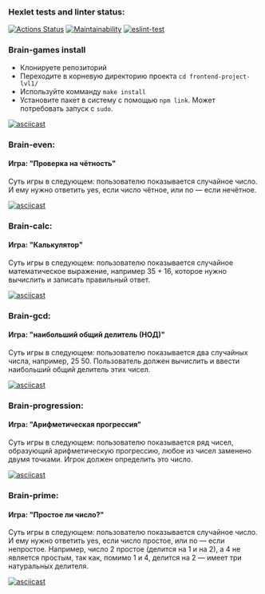 ### Hexlet tests and linter status:
[![Actions Status](https://github.com/bogdan-ho/frontend-project-lvl1/workflows/hexlet-check/badge.svg)](https://github.com/bogdan-ho/frontend-project-lvl1/actions)
[![Maintainability](https://api.codeclimate.com/v1/badges/d0dd51ba5b779f54468b/maintainability)](https://codeclimate.com/github/bogdan-ho/frontend-project-lvl1/maintainability)
[![eslint-test](https://github.com/bogdan-ho/frontend-project-lvl1/actions/workflows/linter-test.yml/badge.svg)](https://github.com/bogdan-ho/frontend-project-lvl1/actions/workflows/linter-test.yml)

### Brain-games install
- Клонируете репозиторий
- Переходите в корневую директорию проекта `cd frontend-project-lvl1/`
- Используйте комманду `make install`
- Установите пакет в систему с помощью `npm link`. Может потребовать запуск с `sudo`.

[![asciicast](https://asciinema.org/a/gtmTGGvlqOkEpfrVx5Iuv87o6.svg)](https://asciinema.org/a/gtmTGGvlqOkEpfrVx5Iuv87o6)

### Brain-even:
#### Игра: "Проверка на чётность"
Суть игры в следующем: пользователю показывается случайное число. И ему нужно ответить yes, если число чётное, или no — если нечётное.

[![asciicast](https://asciinema.org/a/4BqGTShtW6JUM2y3VM5lxkFjg.svg)](https://asciinema.org/a/4BqGTShtW6JUM2y3VM5lxkFjg)

### Brain-calc:
#### Игра: "Калькулятор"
Суть игры в следующем: пользователю показывается случайное математическое выражение, например 35 + 16, которое нужно вычислить и записать правильный ответ.

[![asciicast](https://asciinema.org/a/AjBT2BAG1sBOiQUOKRas5TYPb.svg)](https://asciinema.org/a/AjBT2BAG1sBOiQUOKRas5TYPb)

### Brain-gcd:
#### Игра: "наибольший общий делитель (НОД)"
Суть игры в следующем: пользователю показывается два случайных числа, например, 25 50. Пользователь должен вычислить и ввести наибольший общий делитель этих чисел.

[![asciicast](https://asciinema.org/a/JMbVmzIX7R5qhRwE0F3YFAb1M.svg)](https://asciinema.org/a/JMbVmzIX7R5qhRwE0F3YFAb1M)

### Brain-progression:
#### Игра: "Арифметическая прогрессия"
Суть игры в следующем: пользователю показывается ряд чисел, образующий арифметическую прогрессию, любое из чисел заменено двумя точками. Игрок должен определить это число.

[![asciicast](https://asciinema.org/a/JMbVmzIX7R5qhRwE0F3YFAb1M.svg)](https://asciinema.org/a/JMbVmzIX7R5qhRwE0F3YFAb1M)

### Brain-prime:
#### Игра: "Простое ли число?"
Суть игры в следующем: пользователю показывается случайное число. И ему нужно ответить yes, если число простое, или no — если непростое. Например, число 2 простое (делится на 1 и на 2), а 4 не является простым, так как, помимо 1 и 4, делится на 2 — имеет три натуральных делителя.

[![asciicast](https://asciinema.org/a/JMbVmzIX7R5qhRwE0F3YFAb1M.svg)](https://asciinema.org/a/JMbVmzIX7R5qhRwE0F3YFAb1M)